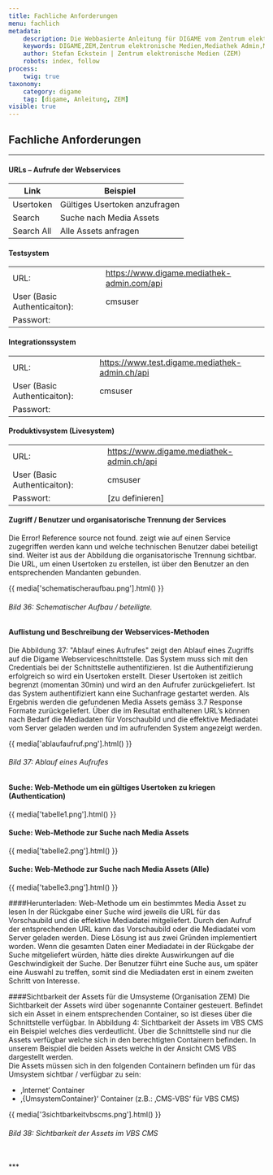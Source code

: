 ```yaml
---
title: Fachliche Anforderungen
menu: fachlich
metadata:
    description: Die Webbasierte Anleitung für DIGAME vom Zentrum elektronische Medien ZEM.
    keywords: DIGAME,ZEM,Zentrum elektronische Medien,Mediathek Admin,Mediathek,Bilddatenbank,Bildverwaltung,Bundesverwaltung,Eidgenossenschaft,Schweizerische Eidgenossenschaft,VBS,Bundesamt für Verteidigung, Bevölkerungsschutz und Sport
    author: Stefan Eckstein | Zentrum elektronische Medien (ZEM)
    robots: index, follow
process:
	twig: true
taxonomy:
    category: digame
    tag: [digame, Anleitung, ZEM]
visible: true
---
```


## Fachliche Anforderungen

***

#### URLs – Aufrufe der Webservices

| Link | Beispiel | 
| ------ | -- | 
| Usertoken | Gültiges Usertoken anzufragen | 
| Search | Suche nach Media Assets |
| Search All | Alle Assets anfragen |

#### Testsystem
|  | | 
| ------ | -- | 
| URL: | https://www.digame.mediathek-admin.com/api | 
| User (Basic Authenticaiton): | cmsuser |
| Passwort: |  |

#### Integrationssystem
|  | | 
| ------ | -- | 
| URL: | https://www.test.digame.mediathek-admin.ch/api | 
| User (Basic Authenticaiton): | cmsuser |
| Passwort: |  |

#### Produktivsystem (Livesystem)
|  | | 
| ------ | -- | 
| URL: | https://www.digame.mediathek-admin.ch/api | 
| User (Basic Authenticaiton): | cmsuser |
| Passwort: | [zu definieren] |


#### Zugriff / Benutzer und organisatorische Trennung der Services
Die Error! Reference source not found. zeigt wie auf einen Service zugegriffen werden kann und welche technischen Benutzer dabei beteiligt sind. Weiter ist aus der Abbildung die organisatorische Trennung sichtbar. Die URL, um einen Usertoken zu erstellen, ist über den Benutzer an den entsprechenden Mandanten gebunden.

{{ media['schematischeraufbau.png'].html() }}
###### Bild 36: Schematischer Aufbau / beteiligte.

#### Auflistung und Beschreibung der Webservices-Methoden
Die Abbildung 37: "Ablauf eines Aufrufes" zeigt den Ablauf eines Zugriffs auf die Digame Webserviceschnittstelle. Das System muss sich mit den Credentials bei der Schnittstelle authentifizieren. Ist die Authentifizierung erfolgreich so wird ein Usertoken erstellt. Dieser Usertoken ist zeitlich begrenzt (momentan 30min) und wird an den Aufrufer zurückgeliefert. Ist das System authentifiziert kann eine Suchanfrage gestartet werden. Als Ergebnis werden die gefundenen Media Assets gemäss 3.7 Response Formate zurückgeliefert. Über die im Resultat enthaltenen URL’s können nach Bedarf die Mediadaten für Vorschaubild und die effektive Mediadatei vom Server geladen werden und im aufrufenden System angezeigt werden.

{{ media['ablaufaufruf.png'].html() }}
###### Bild 37: Ablauf eines Aufrufes

#### Suche: Web-Methode um ein gültiges Usertoken zu kriegen (Authentication)
{{ media['tabelle1.png'].html() }}

#### Suche: Web-Methode zur Suche nach Media Assets
{{ media['tabelle2.png'].html() }}

#### Suche: Web-Methode zur Suche nach Media Assets (Alle)
{{ media['tabelle3.png'].html() }}

####Herunterladen: Web-Methode um ein bestimmtes Media Asset zu lesen
In der Rückgabe einer Suche wird jeweils die URL für das Vorschaubild und die effektive Mediadatei mitgeliefert. Durch den Aufruf der entsprechenden URL kann das Vorschaubild oder die Mediadatei vom Server geladen werden. Diese Lösung ist aus zwei Gründen implementiert worden. Wenn die gesamten Daten einer Mediadatei in der Rückgabe der Suche mitgeliefert würden, hätte dies direkte Auswirkungen auf die Geschwindigkeit der Suche. Der Benutzer führt eine Suche aus, um später eine Auswahl zu treffen, somit sind die Mediadaten erst in einem zweiten Schritt von Interesse.

####Sichtbarkeit der Assets für die Umsysteme (Organisation ZEM)
Die Sichtbarkeit der Assets wird über sogenannte Container gesteuert. Befindet sich ein Asset in einem entsprechenden Container, so ist dieses über die Schnittstelle verfügbar. In Abbildung 4: Sichtbarkeit der Assets im VBS CMS ein Beispiel welches dies verdeutlicht. Über die Schnittstelle sind nur die Assets verfügbar welche sich in den berechtigten Containern befinden. In unserem Beispiel die beiden Assets welche in der Ansicht CMS VBS dargestellt werden.<br>
Die Assets müssen sich in den folgenden Containern befinden um für das Umsystem sichtbar / verfügbar zu sein:
 - ‚Internet‘ Container
 - ‚{UmsystemContainer}‘ Container (z.B.: ‚CMS-VBS‘ für VBS CMS)
 
{{ media['3sichtbarkeitvbscms.png'].html() }}
###### Bild 38: Sichtbarkeit der Assets im VBS CMS




<br>
***




